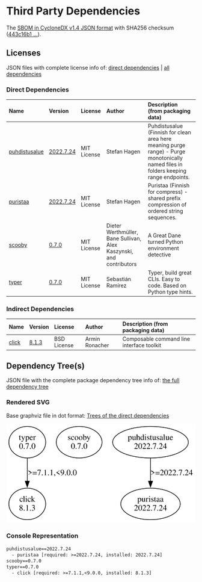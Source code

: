# Third Party Dependencies

<!--[[[fill sbom_sha256()]]]-->
The [SBOM in CycloneDX v1.4 JSON format](https://git.sr.ht/~sthagen/kiirastuli/blob/default/sbom.json) with SHA256 checksum ([443c16b1 ...](https://git.sr.ht/~sthagen/kiirastuli/blob/default/sbom.json.sha256 "sha256:443c16b17b737049f792f3a8d3385d95190a17318201395dd26bae7ef48cf6d9")).
<!--[[[end]]] (checksum: 3ee1e9ef83e04b761220b53fdd3a8710)-->
## Licenses 

JSON files with complete license info of: [direct dependencies](direct-dependency-licenses.json) | [all dependencies](all-dependency-licenses.json)

### Direct Dependencies

<!--[[[fill direct_dependencies_table()]]]-->
| Name                                                      | Version                                                        | License     | Author                                                              | Description (from packaging data)                                                                                                     |
|:----------------------------------------------------------|:---------------------------------------------------------------|:------------|:--------------------------------------------------------------------|:--------------------------------------------------------------------------------------------------------------------------------------|
| [puhdistusalue](https://git.sr.ht/~sthagen/puhdistusalue) | [2022.7.24](https://pypi.org/project/puhdistusalue/2022.7.24/) | MIT License | Stefan Hagen                                                        | Puhdistusalue (Finnish for clean area here meaning purge range) - Purge monotonically named files in folders keeping range endpoints. |
| [puristaa](https://git.sr.ht/~sthagen/puristaa)           | [2022.7.24](https://pypi.org/project/puristaa/2022.7.24/)      | MIT License | Stefan Hagen                                                        | Puristaa (Finnish for compress) - shared prefix compression of ordered string sequences.                                              |
| [scooby](https://github.com/banesullivan/scooby)          | [0.7.0](https://pypi.org/project/scooby/0.7.0/)                | MIT License | Dieter Werthmüller, Bane Sullivan, Alex Kaszynski, and contributors | A Great Dane turned Python environment detective                                                                                      |
| [typer](https://github.com/tiangolo/typer)                | [0.7.0](https://pypi.org/project/typer/0.7.0/)                 | MIT License | Sebastián Ramírez                                                   | Typer, build great CLIs. Easy to code. Based on Python type hints.                                                                    |
<!--[[[end]]] (checksum: e35cc204a3972441a579ed2e88b279b6)-->

### Indirect Dependencies

<!--[[[fill indirect_dependencies_table()]]]-->
| Name                                          | Version                                        | License     | Author         | Description (from packaging data)         |
|:----------------------------------------------|:-----------------------------------------------|:------------|:---------------|:------------------------------------------|
| [click](https://palletsprojects.com/p/click/) | [8.1.3](https://pypi.org/project/click/8.1.3/) | BSD License | Armin Ronacher | Composable command line interface toolkit |
<!--[[[end]]] (checksum: dc3a866a7aa3332404bde3da87727cb9)-->

## Dependency Tree(s)

JSON file with the complete package dependency tree info of: [the full dependency tree](package-dependency-tree.json)

### Rendered SVG

Base graphviz file in dot format: [Trees of the direct dependencies](package-dependency-tree.dot.txt)

<img src="./package-dependency-tree.svg" alt="Trees of the direct dependencies" title="Trees of the direct dependencies"/>

### Console Representation

<!--[[[fill dependency_tree_console_text()]]]-->
````console
puhdistusalue==2022.7.24
  - puristaa [required: >=2022.7.24, installed: 2022.7.24]
scooby==0.7.0
typer==0.7.0
  - click [required: >=7.1.1,<9.0.0, installed: 8.1.3]
````
<!--[[[end]]] (checksum: 803bafb0ee62cc5cde25297b5493de2f)-->
